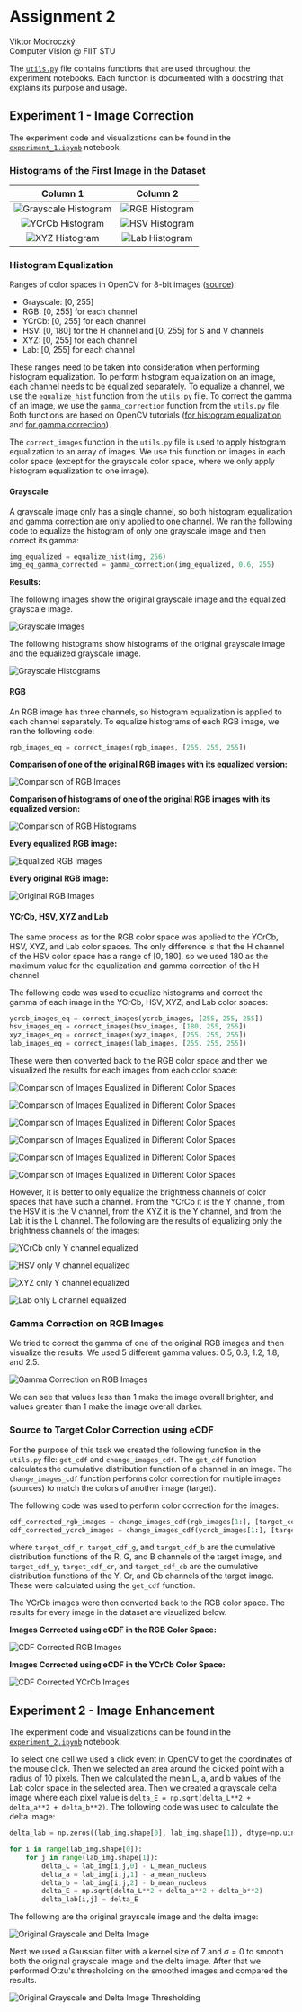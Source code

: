 # Assignment 2

Viktor Modroczký\
Computer Vision @ FIIT STU

The [`utils.py`](utils.py) file contains functions that are used throughout the experiment notebooks. Each function is documented with a docstring that explains its purpose and usage.

## Experiment 1 - Image Correction

The experiment code and visualizations can be found in the [`experiment_1.ipynb`](experiment_1.ipynb) notebook.

### Histograms of the First Image in the Dataset

Column 1 | Column 2
:---: | :---:
![Grayscale Histogram](images/gray_hist.png) | ![RGB Histogram](images/rgb_hist.png)
![YCrCb Histogram](images/ycrcb_hist.png) | ![HSV Histogram](images/hsv_hist.png)
![XYZ Histogram](images/xyz_hist.png) | ![Lab Histogram](images/lab_hist.png)

### Histogram Equalization

Ranges of color spaces in OpenCV for 8-bit images ([source](https://docs.opencv.org/4.9.0/de/d25/imgproc_color_conversions.html)):

- Grayscale: [0, 255]
- RGB: [0, 255] for each channel
- YCrCb: [0, 255] for each channel
- HSV: [0, 180] for the H channel and [0, 255] for S and V channels
- XYZ: [0, 255] for each channel
- Lab: [0, 255] for each channel

These ranges need to be taken into consideration when performing histogram equalization. To perform histogram equalization on an image, each channel needs to be equalized separately. To equalize a channel, we use the `equalize_hist` function from the `utils.py` file. To correct the gamma of an image, we use the `gamma_correction` function from the `utils.py` file. Both functions are based on OpenCV tutorials ([for histogram equalization](https://docs.opencv.org/4.9.0/d4/d1b/tutorial_histogram_equalization.html) and [for gamma correction](https://docs.opencv.org/4.9.0/d3/dc1/tutorial_basic_linear_transform.html)).

The `correct_images` function in the `utils.py` file is used to apply histogram equalization to an array of images. We use this function on images in each color space (except for the grayscale color space, where we only apply histogram equalization to one image).

#### Grayscale

A grayscale image only has a single channel, so both histogram equalization and gamma correction are only applied to one channel. We ran the following code to equalize the histogram of only one grayscale image and then correct its gamma:

```python
img_equalized = equalize_hist(img, 256)
img_eq_gamma_corrected = gamma_correction(img_equalized, 0.6, 255)
```

**Results:**

The following images show the original grayscale image and the equalized grayscale image.

![Grayscale Images](images/grayscale_images.png)

The following histograms show histograms of the original grayscale image and the equalized grayscale image.

![Grayscale Histograms](images/grayscale_histograms.png)

#### RGB

An RGB image has three channels, so histogram equalization is applied to each channel separately. To equalize histograms of each RGB image, we ran the following code:

```python
rgb_images_eq = correct_images(rgb_images, [255, 255, 255])
```

**Comparison of one of the original RGB images with its equalized version:**

![Comparison of RGB Images](images/rgb_image_comparison.png)

**Comparison of histograms of one of the original RGB images with its equalized version:**

![Comparison of RGB Histograms](images/rgb_histograms_comparison.png)

**Every equalized RGB image:**

![Equalized RGB Images](images/every_rgb_img_equalized.png)

**Every original RGB image:**

![Original RGB Images](images/every_rgb_image.png)

#### YCrCb, HSV, XYZ and Lab

The same process as for the RGB color space was applied to the YCrCb, HSV, XYZ, and Lab color spaces. The only difference is that the H channel of the HSV color space has a range of [0, 180], so we used 180 as the maximum value for the equalization and gamma correction of the H channel.

The following code was used to equalize histograms and correct the gamma of each image in the YCrCb, HSV, XYZ, and Lab color spaces:

```python
ycrcb_images_eq = correct_images(ycrcb_images, [255, 255, 255])
hsv_images_eq = correct_images(hsv_images, [180, 255, 255])
xyz_images_eq = correct_images(xyz_images, [255, 255, 255])
lab_images_eq = correct_images(lab_images, [255, 255, 255])
```

These were then converted back to the RGB color space and then we visualized the results for each images from each color space:

![Comparison of Images Equalized in Different Color Spaces](images/every_color_space_1.png)

![Comparison of Images Equalized in Different Color Spaces](images/every_color_space_2.png)

![Comparison of Images Equalized in Different Color Spaces](images/every_color_space_3.png)

![Comparison of Images Equalized in Different Color Spaces](images/every_color_space_4.png)

![Comparison of Images Equalized in Different Color Spaces](images/every_color_space_5.png)

![Comparison of Images Equalized in Different Color Spaces](images/every_color_space_6.png)

However, it is better to only equalize the brightness channels of color spaces that have such a channel. From the YCrCb it is the Y channel, from the HSV it is the V channel, from the XYZ it is the Y channel, and from the Lab it is the L channel. The following are the results of equalizing only the brightness channels of the images:

![YCrCb only Y channel equalized](images/ycrcb_only_y.png)

![HSV only V channel equalized](images/hsv_only_v.png)

![XYZ only Y channel equalized](images/xyz_only_y.png)

![Lab only L channel equalized](images/lab_only_l.png)

### Gamma Correction on RGB Images

We tried to correct the gamma of one of the original RGB images and then visualize the results. We used 5 different gamma values: 0.5, 0.8, 1.2, 1.8, and 2.5.

![Gamma Correction on RGB Images](images/rgb_gammas.png)

We can see that values less than 1 make the image overall brighter, and values greater than 1 make the image overall darker.

### Source to Target Color Correction using eCDF

For the purpose of this task we created the following function in the `utils.py` file: `get_cdf` and `change_images_cdf`. The `get_cdf` function calculates the cumulative distribution function of a channel in an image. The `change_images_cdf` function performs color correction for multiple images (sources) to match the colors of another image (target).

The following code was used to perform color correction for the images:

```python
cdf_corrected_rgb_images = change_images_cdf(rgb_images[1:], [target_cdf_r, target_cdf_g, target_cdf_b])
cdf_corrected_ycrcb_images = change_images_cdf(ycrcb_images[1:], [target_cdf_y, target_cdf_cr, target_cdf_cb])
```

where `target_cdf_r`, `target_cdf_g`, and `target_cdf_b` are the cumulative distribution functions of the R, G, and B channels of the target image, and `target_cdf_y`, `target_cdf_cr`, and `target_cdf_cb` are the cumulative distribution functions of the Y, Cr, and Cb channels of the target image. These were calculated using the `get_cdf` function.

The YCrCb images were then converted back to the RGB color space. The results for every image in the dataset are visualized below.

**Images Corrected using eCDF in the RGB Color Space:**

![CDF Corrected RGB Images](images/cdf_corrected_rgb.png)

**Images Corrected using eCDF in the YCrCb Color Space:**

![CDF Corrected YCrCb Images](images/cdf_corrected_ycrcb.png)

## Experiment 2 - Image Enhancement

The experiment code and visualizations can be found in the [`experiment_2.ipynb`](experiment_2.ipynb) notebook.

To select one cell we used a click event in OpenCV to get the coordinates of the mouse click. Then we selected an area around the clicked point with a radius of 10 pixels. Then we calculated the mean L, a, and b values of the Lab color space in the selected area. Then we created a grayscale delta image where each pixel value is `delta_E = np.sqrt(delta_L**2 + delta_a**2 + delta_b**2)`. The following code was used to calculate the delta image:

```python
delta_lab = np.zeros((lab_img.shape[0], lab_img.shape[1]), dtype=np.uint8)

for i in range(lab_img.shape[0]):
    for j in range(lab_img.shape[1]):
        delta_L = lab_img[i,j,0] - L_mean_nucleus
        delta_a = lab_img[i,j,1] - a_mean_nucleus
        delta_b = lab_img[i,j,2] - b_mean_nucleus
        delta_E = np.sqrt(delta_L**2 + delta_a**2 + delta_b**2)
        delta_lab[i,j] = delta_E
```

The following are the original grayscale image and the delta image:

![Original Grayscale and Delta Image](images/orig_vs_delta.png)

Next we used a Gaussian filter with a kernel size of 7 and $\sigma = 0$ to smooth both the original grayscale image and the delta image. After that we performed Otzu's thresholding on the smoothed images and compared the results.

![Original Grayscale and Delta Image Thresholding](images/orig_vs_delta_otzu.png)
